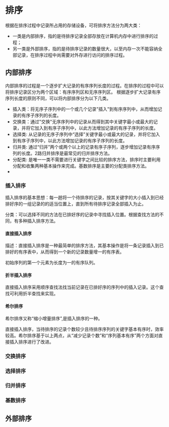 # 排序
根据在排序过程中记录所占用的存储设备，可将排序方法分为两大类：
- 一类是内部排序，指的是待排序记录全部存放在计算机内存中进行排序的过程；
- 另一类是外部排序，指的是待排序记录的数量很大，以至内存一次不能容纳全部记录，在排序过程中尚需要对外存进行访问的排序过程。
## 内部排序
内部排序的过程是一个逐步扩大记录的有序序列长度的过程。在排序的过程中可以将排序记录区分为两个区域：有序序列区和无序序列区。
根据逐步扩大记录有序序列长度的原则不同，可以将内部排序分为以下几类。
- 插入类：将无序子序列中的一个或几个记录"插入"到有序序列中，从而增加记录的有序子序列的长度。
- 交换类：通过"交换"无序序列中的记录从而得到其中关键字最小或最大的记录，并将它加入到有序子序列中，以此方法增加记录的有序子序列的长度。
- 选择类: 从记录的无序子序列中“选择”关键字最小或最大的记录，并将它加入到有序子序列中，以此方法增加记录的有序子序列的长度。
- 归并类: 通过“归并”两个或两个以上的记录有序子序列，逐步增加记录有序序列的长度。2路归并排序是最常见的归并排序方法。
- 分配类: 是唯一一类不需要进行关键字之间比较的排序方法，排序时主要利用分配和收集两种基本操作来完成。基数排序是主要的分配类排序方法。
- 
### 插入排序
插入排序的基本思想：每一趟将一个待排序的记录，按其关键字的大小插入到已经排好序的一组记录的的适当位置上，直到所有待排序记录全部插入为止。 

分类：可以选择不同的方法在已排好序的记录中寻找插入位置。根据查找方法的不同，有多种插入排序方法。

#### 直接插入排序

描述：直接插入排序是一种最简单的排序方法，其基本操作是将一条记录插入到已排好的有序表中，从而得到一个新的记录数量增一的有序表。

初始序列的第一个元素为长度为一的有序队列。

 
#### 折半插入排序
直接插入排序采用顺序查找法找当前记录在已排好序的序列中的插入记录。这个查找可利用折半查找来实现。

#### 希尔排序
希尔排序又称“缩小增量排序”,是插入排序的一种。 

直接插入排序，当待排序的记录个数较少且待排序序列的关键字基本有序时，效率较高。希尔排序基于以上两点，从“减少记录个数”和“序列基本有序”两个方面对直接插入排序进行了改进。

### 交换排序

### 选择排序

### 归并排序

### 基数排序

## 外部排序
